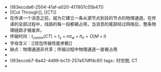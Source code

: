 - ((63eccda6-2504-41af-a020-417807c55b47))
- [[Cut Through]], [[CT]]
- 在传递一个消息之前，就为它建立一条从源节点到目的节点的物理通道。在传递的全部过程中，线路的每一段都被占用，当消息的尾部经过网络后，整条物理链路才被废弃。
- 传输时间：$t_{comm}(CT)=t_s+mt_w+lt_h=O(M+l)$
- 字母含义：[[信包传输性能参数]]
- 缺点：物理通道非共享；传输过程中物理通道一直被占用
-
- ((63ecceb7-8a42-4d99-bc13-257a57dffdc6))
  tags:: 时空图, CT
-
